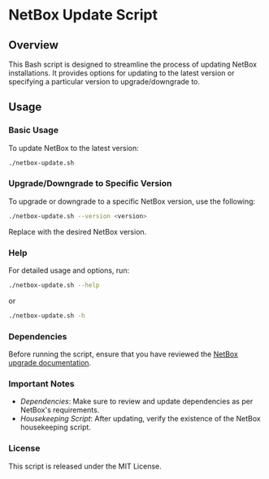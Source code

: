 # NetBox Update Script
## Overview
This Bash script is designed to streamline the process of updating NetBox installations. It provides options for updating to the latest version or specifying a particular version to upgrade/downgrade to.

## Usage
### Basic Usage
To update NetBox to the latest version:

```bash
./netbox-update.sh
```

### Upgrade/Downgrade to Specific Version
To upgrade or downgrade to a specific NetBox version, use the following:

```bash
./netbox-update.sh --version <version>
```
Replace <version> with the desired NetBox version.

### Help
For detailed usage and options, run:

```bash
./netbox-update.sh --help
```

or

```bash
./netbox-update.sh -h
```

### Dependencies
Before running the script, ensure that you have reviewed the [NetBox upgrade documentation](https://github.com/netbox-community/netbox/blob/develop/docs/installation/upgrading.md).

### Important Notes
* _Dependencies_: Make sure to review and update dependencies as per NetBox's requirements.
* _Housekeeping Script_: After updating, verify the existence of the NetBox housekeeping script.

### License
This script is released under the MIT License.